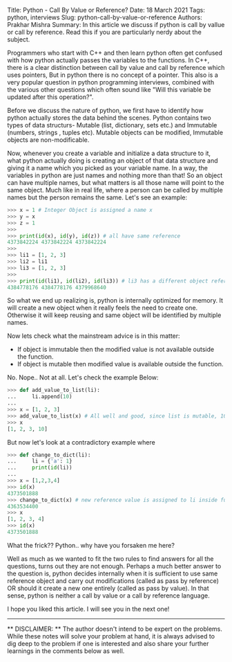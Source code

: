 Title: Python - Call By Value or Reference?
Date: 18 March 2021
Tags: python, interviews
Slug: python-call-by-value-or-reference
Authors: Prakhar Mishra
Summary: In this article we discuss if python is call by vallue or call by reference. Read this if you are particularly nerdy about the subject.

Programmers who start with C++ and then learn python often get confused with how python actually passes the variables to the functions. In C++, there is a clear distinction between call by value and 
call by reference which uses pointers, But in python there is no concept of a pointer. This also is a very popular question in python programming interviews, combined with the various other questions 
which often sound like "Will this variable be updated after this operation?".

Before we discuss the nature of python, we first have to identify how python actually stores the data behind the scenes.
Python contains two types of data structurs- Mutable (list, dictionary, sets etc.) and Immutable (numbers, strings , tuples etc). Mutable objects can be modified, Immutable objects are non-modificable.

Now, whenever you create a variable and initialize a data structure to it, what python actually doing is creating an object of that data structure and giving it a name which you picked as your
variable name. In a way, the variables in python are just names and nothing more than that! So an object can have multiple names, but what matters is all those name will point to the same object.
Much like in real life, where a person can be called by multiple names but the person remains the same. Let's see an example:

``` python
>>> x = 1 # Integer Object is assigned a name x
>>> y = x
>>> z = 1
>>> 
>>> print(id(x), id(y), id(z)) # all have same reference
4373842224 4373842224 4373842224
>>>
>>> li1 = [1, 2, 3]
>>> li2 = li1
>>> li3 = [1, 2, 3]
>>> 
>>> print(id(li1), id(li2), id(li3)) # li3 has a different object reference
4384778176 4384778176 4379968640
```

So what we end up realizing is, python is internally optimized for memory. It will create a new object when it really feels the need to create one. Otherwise it will keep reusing
and same object will be identified by multiple names.

Now lets check what the mainstream advice is in this matter:

+ If object is immutable then the modified value is not available outside the function.
+ If object is mutable then modified value is available outside the function.

No. Nope.. Not at all.
Let's check the example Below:

``` python
>>> def add_value_to_list(li):
...     li.append(10)
... 
>>> x = [1, 2, 3]
>>> add_value_to_list(x) # All well and good, since list is mutable, 10 will be appended to it and value will update outside function as well.
>>> x
[1, 2, 3, 10]
```

But now let's look at a contradictory example where 

``` python
>>> def change_to_dict(li):
...     li = {'a': 1}
...     print(id(li))
... 
>>> x = [1,2,3,4]
>>> id(x)
4373501888
>>> change_to_dict(x) # new reference value is assigned to li inside funtion. But outside, the reference and value remained the same as before.
4363534400
>>> x
[1, 2, 3, 4]
>>> id(x)
4373501888
```

What the frick?? Python.. why have you forsaken me here?

Well as much as we wanted to fit the two rules to find answers for all the questions, turns out they are not enough. Perhaps a much better answer to the question is, python decides internally when it is
sufficient to use same reference object and carry out modifications (called as pass by reference) OR should it create a new one entirely (called as pass by value).
In that sense, python is neither a call by value or a call by reference language.

I hope you liked this article. I will see you in the next one!

___

** DISCLAIMER: ** The author doesn't intend to be expert on the problems. While these notes will solve your problem at hand, it is always advised to dig deep to the problem if one is interested and also share
your further learnings in the comments below as well.
